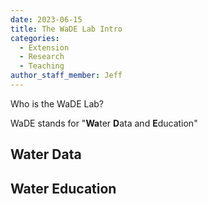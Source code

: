 ```yaml
---
date: 2023-06-15
title: The WaDE Lab Intro
categories:
  - Extension
  - Research
  - Teaching
author_staff_member: Jeff
---
```


Who is the WaDE Lab?

WaDE stands for "**Wa**ter **D**ata and **E**ducation"

## Water Data

## Water Education

